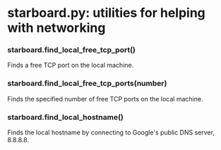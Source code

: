 # starboard.py: utilities for helping with networking

### starboard.find_local_free_tcp_port()

Finds a free TCP port on the local machine.

### starboard.find_local_free_tcp_ports(number)

Finds the specified number of free TCP ports on the local machine.

### starboard.find_local_hostname()

Finds the local hostname by connecting to Google's public DNS
server, 8.8.8.8. 

